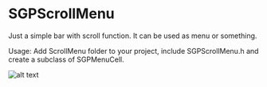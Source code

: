 SGPScrollMenu
=============

Just a simple bar with scroll function. It can be used as menu or something.

Usage:
Add ScrollMenu folder to your project, include SGPScrollMenu.h and create a subclass of SGPMenuCell.

![alt text](http://github.com/wcrane/SGPSCrollMenu/raw/master/your-folder/demo.png)